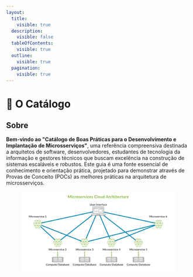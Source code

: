```yaml
---
layout:
  title:
    visible: true
  description:
    visible: false
  tableOfContents:
    visible: true
  outline:
    visible: true
  pagination:
    visible: true
---
```


# 📖 O Catálogo

## Sobre

**Bem-vindo ao "Catálogo de Boas Práticas para o Desenvolvimento e Implantação de Microsserviços"**, uma referência compreensiva destinada a arquitetos de software, desenvolvedores, estudantes de tecnologia da informação e gestores técnicos que buscam excelência na construção de sistemas escaláveis e robustos. Este guia é uma fonte essencial de conhecimento e orientação prática, projetado para demonstrar através de Provas de Conceito (POCs) as melhores práticas na arquitetura de microsserviços.

<figure><img src=".gitbook/assets/image.png" alt=""><figcaption></figcaption></figure>

